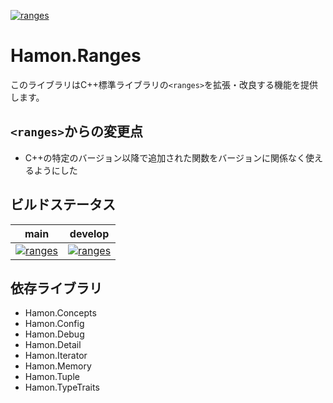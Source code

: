 ﻿[![ranges](https://github.com/shibainuudon/HamonCore/actions/workflows/ranges.yml/badge.svg)](https://github.com/shibainuudon/HamonCore/actions/workflows/ranges.yml)

# Hamon.Ranges

このライブラリはC++標準ライブラリの`<ranges>`を拡張・改良する機能を提供します。

## `<ranges>`からの変更点

* C++の特定のバージョン以降で追加された関数をバージョンに関係なく使えるようにした

## ビルドステータス

| main | develop |
| ---- | ------- |
|[![ranges](https://github.com/shibainuudon/HamonCore/actions/workflows/ranges.yml/badge.svg?branch=main)](https://github.com/shibainuudon/HamonCore/actions/workflows/ranges.yml)|[![ranges](https://github.com/shibainuudon/HamonCore/actions/workflows/ranges.yml/badge.svg?branch=develop)](https://github.com/shibainuudon/HamonCore/actions/workflows/ranges.yml)|

## 依存ライブラリ

* Hamon.Concepts
* Hamon.Config
* Hamon.Debug
* Hamon.Detail
* Hamon.Iterator
* Hamon.Memory
* Hamon.Tuple
* Hamon.TypeTraits
